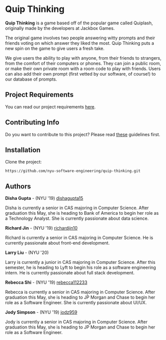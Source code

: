 # Quip Thinking

**Quip Thinking** is a game based off of the popular game called Quiplash, originally made by the developers at Jackbox Games. 

The original game involves two people answering witty prompts and their friends voting on which answer they liked the most. Quip Thinking puts a new spin on the game to give users a fresh take. 

We give users the ability to play with anyone, from their friends to strangers, from the comfort of their computers or phones. They can join a public room, or make their own private room with a room code to play with friends. Users can also add their own prompt (first vetted by our software, of course!) to our database of prompts.

## Project Requirements

You can read our project requirements <a href="REQUIREMENTS.md">here</a>.

## Contributing Info

Do you want to contribute to this project? Please read <a href="CONTRIBUTING.md">these</a> guidelines first.

## Installation

Clone the project:

``` 
https://github.com/nyu-software-engineering/quip-thinking.git  
```

## Authors

**Disha Gupta** - (NYU '19) [dishagupta15](https://github.com/dishagupta15)

Disha is currently a senior in CAS majoring in Computer Science. After graduation this May, she is heading to Bank of America to begin her role as a Technology Analyst. She is currently passionate about data science.

**Richard Jin** - (NYU '19) [richardjin10](https://github.com/richardjin10)

Richard is currently a senior in CAS majoring in Computer Science. He is currently passionate about front-end development.

**Larry Liu** - (NYU '20)

Larry is currently a junior in CAS majoring in Computer Science. After this semester, he is heading to Lyft to begin his role as a software engineering intern.  He is currently passionate about full stack development. 

**Rebecca Shi** - (NYU '19) [rebecca112233](https://github.com/rebecca112233)

Rebecca is currently a senior in CAS majoring in Computer Science. After graduation this May, she is heading to JP Morgan and Chase to begin her role as a Software Engineer. She is currently passionate about UI/UX.

**Jody Simpson** - (NYU '19) [jodz959](https://github.com/jodz959)

Jody is currently a senior in CAS majoring in Computer Science. After graduation this May, she is heading to JP Morgan and Chase to begin her role as a Software Engineer. 
